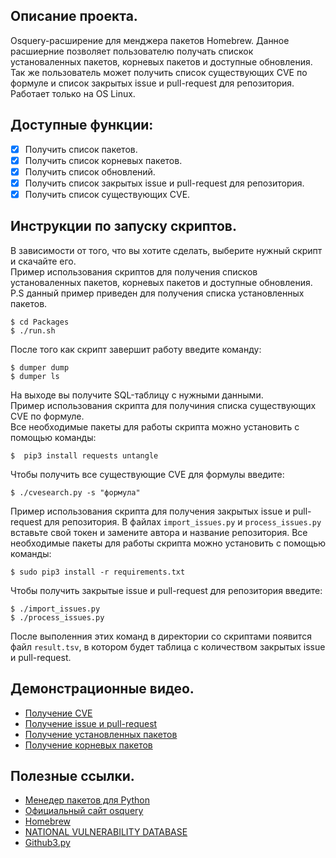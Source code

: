## Описание проекта.
Osquery-расширение для менджера пакетов Homebrew. Данное расшиерние позволяет пользователю получать спискок установаленных пакетов, корневых пакетов и доступные обновления. Так же пользователь может получить список существующих CVE по формуле и список закрытых issue и pull-request для репозитория. Работает только на OS Linux.
## Доступные функции:
- [x] Получить список пакетов.
- [x] Получить список корневых пакетов.
- [x] Получить список обновлений.
- [x] Получить список закрытых issue и pull-request для репозитория.
- [x] Получить список существующих CVE.
## Инструкции по запуску скриптов.
В зависимости от того, что вы хотите сделать, выберите нужный скрипт и скачайте его.  
Пример использования скриптов для получения списков установаленных пакетов, корневых пакетов и доступные обновления.  
P.S данный пример приведен для получения списка установленных пакетов.
```ShellSession
$ cd Packages 
$ ./run.sh
```
После того как скрипт завершит работу введите команду:
```ShellSession
$ dumper dump
$ dumper ls
```
На выходе вы получите SQL-таблицу с нужными данными.  
Пример использования скрипта для получиния списка существующих CVE по формуле.  
Все необходимые пакеты для работы скрипта можно установить с помощью команды:
```ShellSession
$  pip3 install requests untangle
```
Чтобы получить все существующие CVE для формулы введите:
```ShellSession
$ ./cvesearch.py -s "формула"
```
Пример использования скрипта для получения закрытых issue и pull-request для репозитория. 
В файлах `import_issues.py` и `process_issues.py` вставьте свой токен и замените автора и название репозитория. 
Все необходимые пакеты для работы скрипта можно установить с помощью команды:
```ShellSession
$ sudo pip3 install -r requirements.txt
```
Чтобы получить закрытые issue и pull-request для репозитория введите:
```ShellSession
$ ./import_issues.py
$ ./process_issues.py
```
После выполенния этих команд в директории со скриптами появится файл `result.tsv`, в котором будет таблица с количеством закрытых issue и pull-request.
## Демонстрационные видео.
- [Получение CVE](https://asciinema.org/a/Zc0PM2hUcPeyVNjIqSDUS9V1I)  
- [Получение issue и pull-request](https://asciinema.org/a/KTgP7sDCdCmkQoFsKSXKyhhXw)
- [Получение установленных пакетов](https://www.youtube.com/watch?v=j9WaYU-zj1U&feature=youtu.be)
- [Получение корневых пакетов](https://youtu.be/65YdzjlJ6bg)

## Полезные ссылки.
- [Менедер пакетов для Python](https://pypi.org/project/pip/)
- [Официальный сайт osquery](https://osquery.io)
- [Homebrew](https://brew.sh/index_ru)
- [NATIONAL VULNERABILITY DATABASE](https://nvd.nist.gov)
- [Github3.py](https://pypi.org/project/github3.py/)

